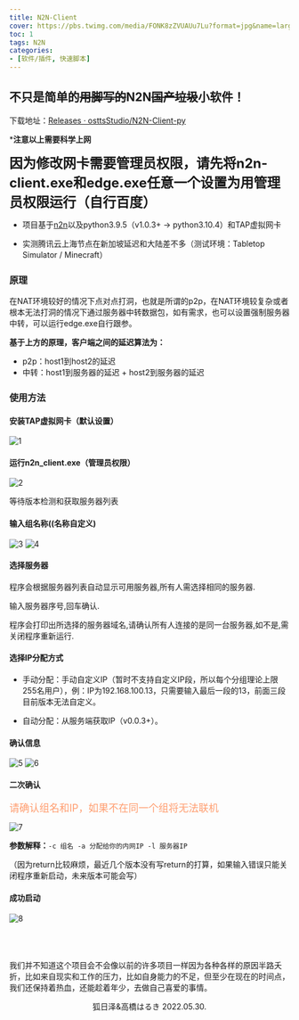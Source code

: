 ```yaml
---
title: N2N-Client
cover: https://pbs.twimg.com/media/FONK8zZVUAUu7Lu?format=jpg&name=large
toc: 1
tags: N2N
categories: 
- [软件/插件, 快速脚本]
---
```

## 不只是简单的~~用脚写的~~N2N~~国产垃圾~~小软件！

下载地址：[Releases · osttsStudio/N2N-Client-py](https://github.com/osttsStudio/N2N-Client-py/releases)

***注意以上需要科学上网**

**<font size=5px>因为修改网卡需要管理员权限，请先将n2n-client.exe和edge.exe任意一个设置为用管理员权限运行（自行百度）</font>**

* 项目基于[n2n](https://github.com/ntop/n2n)以及python3.9.5（v1.0.3+ -> python3.10.4）和TAP虚拟网卡

* 实测腾讯云上海节点在新加坡延迟和大陆差不多（测试环境：Tabletop Simulator / Minecraft）

### 原理

在NAT环境较好的情况下点对点打洞，也就是所谓的p2p，在NAT环境较复杂或者根本无法打洞的情况下通过服务器中转数据包，如有需求，也可以设置强制服务器中转，可以运行edge.exe自行跟参。

**基于上方的原理，客户端之间的延迟算法为：**

* p2p：host1到host2的延迟
* 中转：host1到服务器的延迟 + host2到服务器的延迟

### 使用方法

#### 安装TAP虚拟网卡（默认设置）
  ![1](/images/N2N-Client/1.png)

#### 运行n2n_client.exe（管理员权限）

![2](/images/N2N-Client/2.png)

等待版本检测和获取服务器列表

#### 输入组名称((名称自定义)

![3](/images/N2N-Client/3.png)
![4](/images/N2N-Client/4.png)

#### 选择服务器

程序会根据服务器列表自动显示可用服务器,所有人需选择相同的服务器.

输入服务器序号,回车确认.

程序会打印出所选择的服务器域名,请确认所有人连接的是同一台服务器,如不是,需关闭程序重新运行.

#### 选择IP分配方式


* 手动分配：手动自定义IP（暂时不支持自定义IP段，所以每个分组理论上限255名用户），例：IP为192.168.100.13，只需要输入最后一段的13，前面三段目前版本无法自定义。

* 自动分配：从服务端获取IP（v0.0.3+）。

#### 确认信息

![5](/images/N2N-Client/5.png)
![6](/images/N2N-Client/6.png)

#### 二次确认

<font color=#FF9D6F size=4px>请确认组名和IP，如果不在同一个组将无法联机</font>

![7](/images/N2N-Client/7.png)

**参数解释：**`-c 组名 -a 分配给你的内网IP -l 服务器IP`

（因为return比较麻烦，最近几个版本没有写return的打算，如果输入错误只能关闭程序重新启动，未来版本可能会写）

#### 成功启动

 ![8](/images/N2N-Client/8.png)

<br><br><br>
我们并不知道这个项目会不会像以前的许多项目一样因为各种各样的原因半路夭折，比如来自现实和工作的压力，比如自身能力的不足，但至少在现在的时间点，我们还保持着热血，还能趁着年少，去做自己喜爱的事情。

<center>狐日泽&高橋はるき 2022.05.30.</center>

